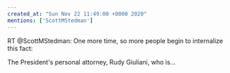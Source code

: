 ```yaml
---
created_at: "Sun Nov 22 11:49:00 +0000 2020"
mentions: ['ScottMStedman']
---
```


RT @ScottMStedman: One more time, so more people begin to internalize this fact:

The President's personal attorney, Rudy Giuliani, who is…